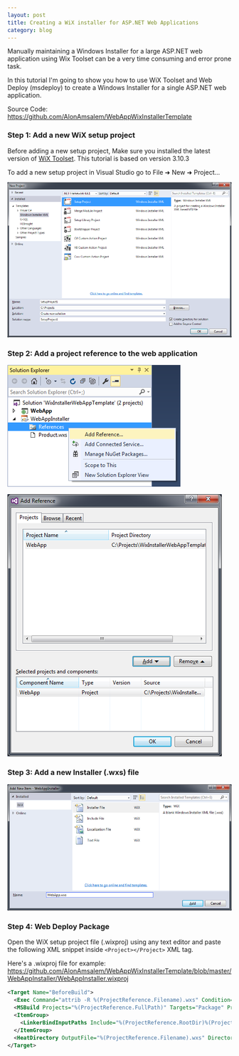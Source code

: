 ```yaml
---
layout: post
title: Creating a WiX installer for ASP.NET Web Applications
category: blog
---
```


Manually maintaining a Windows Installer for a large ASP.NET web application using Wix Toolset can be a very time consuming and error prone task.

In this tutorial I'm going to show you how to use WiX Toolset and Web Deploy (msdeploy) to create a Windows Installer for a single ASP.NET web application.

Source Code: https://github.com/AlonAmsalem/WebAppWixInstallerTemplate

### Step 1: Add a new WiX setup project

Before adding a new setup project, Make sure you installed the latest version of [WiX Toolset](http://wixtoolset.org/).
This tutorial is based on version 3.10.3

To add a new setup project in Visual Studio go to File &#10140; New &#10140; Project...

![Create New WiX Project](/images/wix_aspnet_tutorial/new_wix_project.png)

### Step 2: Add a project reference to the web application

![Add Reference](/images/wix_aspnet_tutorial/add_reference.png)

![Add Project Reference](/images/wix_aspnet_tutorial/add_project_reference.png)

### Step 3: Add a new Installer (.wxs) file

![Add Project Reference](/images/wix_aspnet_tutorial/add_new_wxs_file.png)

### Step 4: Web Deploy Package

Open the WiX setup project file (.wixproj) using any text editor and paste the following XML snippet inside ```<Project></Project>``` XML tag.

Here's a .wixproj file for example: https://github.com/AlonAmsalem/WebAppWixInstallerTemplate/blob/master/WebAppInstaller/WebAppInstaller.wixproj

```xml
<Target Name="BeforeBuild">
  <Exec Command="attrib -R %(ProjectReference.Filename).wxs" Condition="'%(ProjectReference.WebProject)'=='True'" />
  <MSBuild Projects="%(ProjectReference.FullPath)" Targets="Package" Properties="Configuration=$(Configuration);Platform=AnyCPU" Condition="'%(ProjectReference.WebProject)'=='True'" />
  <ItemGroup>
    <LinkerBindInputPaths Include="%(ProjectReference.RootDir)%(ProjectReference.Directory)obj\$(Configuration)\Package\PackageTmp\" />
  </ItemGroup>
  <HeatDirectory OutputFile="%(ProjectReference.Filename).wxs" Directory="%(ProjectReference.RootDir)%(ProjectReference.Directory)obj\$(Configuration)\Package\PackageTmp\" DirectoryRefId="INSTALLFOLDER" ComponentGroupName="%(ProjectReference.Filename)" AutogenerateGuids="True" SuppressCom="True" SuppressFragments="True" SuppressRegistry="True" ToolPath="$(WixToolPath)"  Condition="'%(ProjectReference.WebProject)'=='True'" />
</Target>
```
